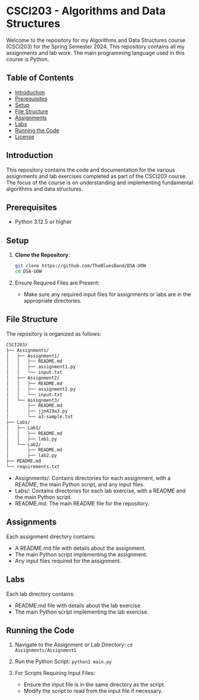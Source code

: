# CSCI203 - Algorithms and Data Structures

Welcome to the repository for my Algorithms and Data Structures course (CSCI203) for the Spring Semester 2024. This repository contains all my assignments and lab work. The main programming language used in this course is Python.

## Table of Contents

- [Introduction](#introduction)
- [Prerequisites](#prerequisites)
- [Setup](#setup)
- [File Structure](#file-structure)
- [Assignments](#assignments)
- [Labs](#labs)
- [Running the Code](#running-the-code)
- [License](#license)

## Introduction

This repository contains the code and documentation for the various assignments and lab exercises completed as part of the CSCI203 course. The focus of the course is on understanding and implementing fundamental algorithms and data structures.

## Prerequisites

- Python 3.12.5 or higher

## Setup

1. **Clone the Repository**:

   ```sh
   git clone https://github.com/TheBluesBand/DSA-UOW
   cd DSA-UOW
   ```

2. Ensure Required Files are Present:
   - Make sure any required input files for assignments or labs are in the appropriate directories.

## File Structure

The repository is organized as follows:

```sh
CSCI203/
├── Assignments/
│   ├── Assignment1/
│   │   ├── README.md
│   │   ├── assignment1.py
│   │   └── input.txt
│   ├── Assignment2/
│   │   ├── README.md
│   │   ├── assignment2.py
│   │   └── input.txt
│   └── Assignment3/
│       ├── README.md
│       ├── jjm419a3.py
│       └── a3-sample.txt
├── Labs/
│   ├── Lab1/
│   │   ├── README.md
│   │   ├── lab1.py
│   └── Lab2/
│       ├── README.md
│       ├── lab2.py
├── README.md
└── requirements.txt
```

- Assignments/: Contains directories for each assignment, with a README, the main Python script, and any input files.
- Labs/: Contains directories for each lab exercise, with a README and the main Python script.
- README.md: The main README file for the repository.

## Assignments

Each assignment directory contains:

- A README.md file with details about the assignment.
- The main Python script implementing the assignment.
- Any input files required for the assignment.

## Labs

Each lab directory contains:

- README.md file with details about the lab exercise.
- The main Python script implementing the lab exercise.

## Running the Code

1. Navigate to the Assignment or Lab Directory:
   `cd Assignments/Assignment1`
2. Run the Python Script:
   `python3 main.py`

3. For Scripts Requiring Input Files:
   - Ensure the input file is in the same directory as the script.
   - Modify the script to read from the input file if necessary.
